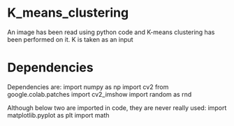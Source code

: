 # K_means_clustering
An image has been read using python code and K-means clustering has been performed on it. K is taken as an input

# Dependencies

Dependencies are:
import numpy as np
import cv2
from google.colab.patches import cv2_imshow
import random as rnd

Although below two are imported in code, they are never really used:
import matplotlib.pyplot as plt
import math
